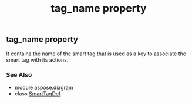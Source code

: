 ﻿---
title: tag_name property
second_title: Aspose.Diagram for Python via .NET API References
description: 
type: docs
weight: 100
url: /python-net/aspose.diagram/smarttagdef/tag_name/
is_root: false
---

## tag_name property


It contains the name of the smart tag that is used as a key to associate the smart tag with its actions.

### See Also
* module [aspose.diagram](../../)
* class [SmartTagDef](/diagram/python-net/aspose.diagram/smarttagdef)
